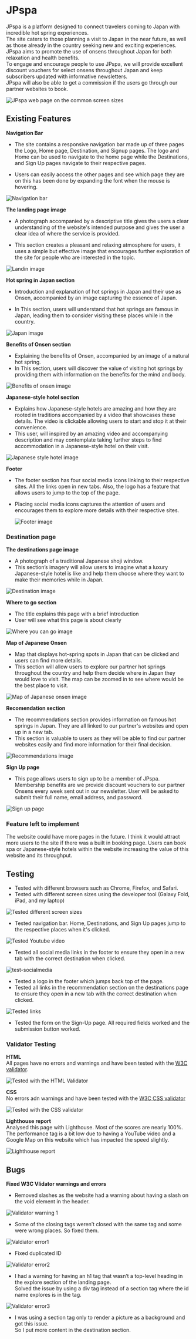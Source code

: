 # JPspa

JPspa is a platform designed to connect travelers coming to Japan with incredible hot spring experiences.<br>
The site caters to those planning a visit to Japan in the near future, as well as those already in the country seeking new and exciting experiences. JPspa aims to promote the use of onsens throughout Japan for both relaxation and health benefits.<br>
To engage and encourage people to use JPspa, we will provide excellent discount vouchers for select onsens throughout Japan and keep subscribers updated with informative newsletters.<br> JPspa will also be able to get a commission if the users go through our partner websites to book.

![JPspa web page on the common screen sizes](../readme/media/image.png)

## Existing Features

**Navigation Bar**

- The site contains a responsive navigation bar made up of three pages the Logo, Home page, Destination, and Signup pages. The logo and Home can be used to navigate to the home page while the Destinations, and Sign Up pages navigate to their respective pages.

- Users can easily access the other pages and see which page they are on this has been done by expanding the font when the mouse is hovering.

![Navigation bar](../readme/media/navbar.png)

**The landing page image**

- A photograph accompanied by a descriptive title gives the users a clear understanding of the website's intended purpose and gives the user a clear idea of where the service is provided.

- This section creates a pleasant and relaxing atmosphere for users, it uses a simple but effective image that encourages further exploration of the site for people who are interested in the topic.

![Landin image](../readme/media/landing.png)

**Hot spring in Japan section**

- Introduction and explanation of hot springs in Japan and their use as Onsen, accompanied by an image capturing the essence of Japan.

- In This section, users will understand that hot springs are famous in Japan, leading them to consider visiting these places while in the country.

![Japan image](../readme/media/japan.png)

**Benefits of Onsen section**

- Explaining the benefits of Onsen, accompanied by an image of a natural hot spring.
- In This section, users will discover the value of visiting hot springs by providing them with information on the benefits for the mind and body.

![Benefits of onsen image](../readme/media/benefits.png)

**Japanese-style hotel section**

- Explains how Japanese-style hotels are amazing and how they are rooted in traditions accompanied by a video that showcases these details. The video is clickable allowing users to start and stop it at their convenience.
- This user, will inspired by an amazing video and accompanying description and may contemplate taking further steps to find accommodation in a Japanese-style hotel on their visit.

![Japanese style hotel image](../readme/media/jpstyle-hotel.png)

**Footer**

- The footer section has four social media icons linking to their respective sites. All the links open in new tabs. Also, the logo has a feature that allows users to jump to the top of the page.
- Placing social media icons captures the attention of users and encourages them to explore more details with their respective sites.

  ![Footer image](../readme/media/footer.png)

### Destination page

**The destinations page image**

- A photograph of a traditional Japanese shoji window.
- This section’s imagery will allow users to imagine what a luxury Japanese-style hotel is like and help them choose where they want to make their memories while in Japan.

![Destination image](../readme/media/destination.png)

**Where to go section**

- The title explains this page with a brief introduction
- User will see what this page is about clearly

![Where you can go image](../readme/media/wheretogo.png)

**Map of Japanese Onsen**

- Map that displays hot-spring spots in Japan that can be clicked and users can find more details.
- This section will allow users to explore our partner hot springs throughout the country and help them decide where in Japan they would love to visit. The map can be zoomed in to see where would be the best place to visit.

![Map of Japanese onsen image](../readme/media/map.png)

**Recomendation section**

- The recommendations section provides information on famous hot springs in Japan. They are all linked to our partner's websites and open up in a new tab.
- This section is valuable to users as they will be able to find our partner websites easily and find more information for their final decision.

![Recommendations image](../readme/media/recommendation.png)

**Sign Up page**

- This page allows users to sign up to be a member of JPspa. Membership benefits are we provide discount vouchers to our partner Onsens every week sent out in our newsletter. User will be asked to submit their full name, email address, and password.

![Sign up page](../readme/media/signup.png)

### Feature left to implement

The website could have more pages in the future.
I think it would attract more users to the site if there was a built in booking page. Users can book spa or Japanese-style hotels within the website increasing the value of this website and its throughput.

## Testing

- Tested with different browsers such as Chrome, Firefox, and Safari.
- Tested with different screen sizes using the developer tool (Galaxy Fold, iPad, and my laptop)

![Tested different screen sizes](../readme/media/testscreensize.png)

- Tested navigation bar. Home, Destinations, and Sign Up pages jump to the respective places when it's clicked.

![Tested Youtube video](../readme/media/test-youtube.png)

- Tested all social media links in the footer to ensure they open in a new tab with the correct destination when clicked.

![test-socialmedia](../readme/media/test-socialmedia.png)

- Tested a logo in the footer which jumps back top of the page.
- Tested all links in the recommendation section on the destinations page to ensure they open in a new tab with the correct destination when clicked.

![Tested links](../readme/media/test-links.png)

- Tested the form on the Sign-Up page. All required fields worked and the submission button worked.

### Validator Testing

**HTML** <br>
All pages have no errors and warnings and have been tested with the [W3C validator](https://validator.w3.org).

![Tested with the HTML Validator](../readme/media/html-validator.png)

**CSS** <br>
No errors adn warnings and have been tested with the [W3C CSS validator](https://jigsaw.w3.org/css-validator)

![Tested with the CSS validator](../readme/media/css-validator.png)

**Lighthouse report**<br>
Analysed this page with Lighthouse. Most of the scores are nearly 100%.<br>
The performance tag is a bit low due to having a YouTube video and a Google Map on this website which has impacted the speed slightly.

![Lighthouse report](../readme/media/lighthouse.png)

## Bugs

**Fixed W3C Vlidator warnings and errors**

- Removed slashes as the website had a warning about having a slash on the void element in the header.

![Validator warning 1](../readme/media/bug1.png)

- Some of the closing tags weren’t closed with the same tag and some were wrong places. So fixed them.

![Valdiator error1](../readme/media/bug2.png)

- Fixed duplicated ID

![Validator error2](../readme/media/bug3.png)

- I had a warning for having an h1 tag that wasn’t a top-level heading in the explore section of the landing page.<br>Solved the issue by using a div tag instead of a section tag where the id name explores is in the tag.

![Validator error3](../readme/media/bug4.png)

- I was using a section tag only to render a picture as a background and got this issue.<br>
  So I put more content in the destination section.
